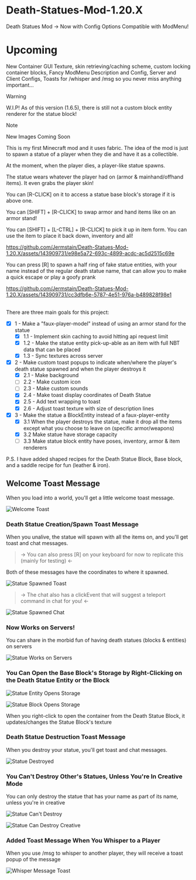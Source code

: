 # Death-Statues-Mod-1.20.X
Death Statues Mod -> Now with Config Options Compatible with ModMenu!

# Upcoming
New Container GUI Texture, skin retrieving/caching scheme, custom locking container blocks, Fancy ModMenu Description and Config, Server and Client Configs, Toasts for /whisper and /msg so you never miss anything important...

> [!WARNING]
> W.I.P! As of this version (1.6.5), there is still not a custom block entity renderer for the statue block!

> [!NOTE]
> New Images Coming Soon

This is my first Minecraft mod and it uses fabric. The idea of the mod is just to spawn a statue of a player when they die and have it as a collectible.

At the moment, when the player dies, a player-like statue spawns.

The statue wears whatever the player had on (armor & mainhand/offhand items). It even grabs the player skin!

You can [R-CLICK] on it to access a statue base block's storage if it is above one.

You can [SHIFT] + [R-CLICK] to swap armor and hand items like on an armor stand!

You can [SHIFT] + [L-CTRL] + [R-CLICK] to pick it up in item form. You can use the item to place it back down, inventory and all!

https://github.com/Jermstain/Death-Statues-Mod-1.20.X/assets/143909731/e98e5a72-693c-4899-acdc-ac5d2515c69e

You can press [R] to spawn a half ring of fake statue entities,
with your name instead of the regular death statue name, that can allow you to make a quick escape or play a goofy prank

https://github.com/Jermstain/Death-Statues-Mod-1.20.X/assets/143909731/cc3dfb6e-5787-4e51-976a-b489828f98e1

\
There are three main goals for this project:
- [x] 1 - Make a "faux-player-model" instead of using an armor stand for the statue
  - [x] 1.1 - Implement skin caching to avoid hitting api request limit
  - [x] 1.2 - Make the statue entity pick-up-able as an item with full NBT data that can be placed
  - [x] 1.3 - Sync textures across server

- [x] 2 - Make custom toast popups to indicate when/where the player's death statue spawned and when the player destroys it
  - [x] 2.1 - Make background
  - [ ] 2.2 - Make custom icon
  - [ ] 2.3 - Make custom sounds
  - [x] 2.4 - Make toast display coordinates of Death Statue
  - [x] 2.5 - Add text wrapping to toast
  - [x] 2.6 - Adjust toast texture with size of description lines

- [x] 3 - Make the statue a BlockEntity instead of a faux-player-entity 
  - [x] 3.1 When the player destroys the statue, make it drop all the items except what you choose to leave on (specific armor/weapons)
  - [x] 3.2 Make statue have storage capacity
  - [ ] 3.3 Make statue block entity have poses, inventory, armor & item renderers

P.S. I have added shaped recipes for the Death Statue Block, Base block, and a saddle recipe for fun (leather & iron).

## Welcome Toast Message
When you load into a world, you'll get a little welcome toast message.

![Welcome Toast](images/welcome_toast.png)

### Death Statue Creation/Spawn Toast Message
When you unalive, the statue will spawn with all the items on, and you'll get toast and chat messages.

>-> You can also press [R] on your keyboard for now to replicate this (mainly for testing) <-

Both of these messages have the coordinates to where it spawned.

![Statue Spawned Toast](images/statue_spawned.png)

>-> The chat also has a clickEvent that will suggest a teleport command in chat for you! <-

![Statue Spawned Chat](images/statue_spawned_chat_click_event.png)

### Now Works on Servers!
You can share in the morbid fun of having death statues (blocks & entities) on servers

![Statue Works on Servers](images/works_on_servers.png)

### You Can Open the Base Block's Storage by Right-Clicking on the Death Statue Entity or the Block

![Statue Entity Opens Storage](images/storage_works_on_entity.png)

![Statue Block Opens Storage](images/storage_works_on_block.png)

When you right-click to open the container from the Death Statue Block, it updates/changes the Statue Block's texture

### Death Statue Destruction Toast Message
When you destroy your statue, you'll get toast and chat messages.

![Statue Destroyed](images/statue_destroyed.png)

### You Can't Destroy Other's Statues, Unless You're In Creative Mode
You can only destroy the statue that has your name as part of its name, unless you're in creative

![Statue Can't Destroy](images/cant_destroy_others_statues.png)

![Statue Can Destroy Creative](images/can_destroy_others_statues_creative.png)

### Added Toast Message When You Whisper to a Player
When you use /msg to whisper to another player, they will receive a toast popup of the message

![Whisper Message Toast](images/whisper_toast.png)
